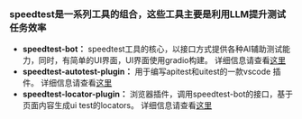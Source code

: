 ### speedtest是一系列工具的组合，这些工具主要是利用LLM提升测试任务效率

- **speedtest-bot：** speedtest工具的核心，以接口方式提供各种AI辅助测试能力，同时，有简单的UI界面，UI界面使用gradio构建。
详细信息请查看[这里](https://github.com/tlqiao/speedtest/tree/main/speedtest-bot)
- **speedtest-autotest-plugin：** 用于编写apitest和uitest的一款vscode 插件。
详细信息请查看[这里](https://github.com/tlqiao/speedtest/tree/main/speedtest-autotest-plugin)
- **speedtest-locator-plugin：** 浏览器插件，调用speedtest-bot的接口，基于页面内容生成ui test的locators。
详细信息请查看[这里](https://github.com/tlqiao/speedtest/tree/main/speedtest-locator-plugin)
